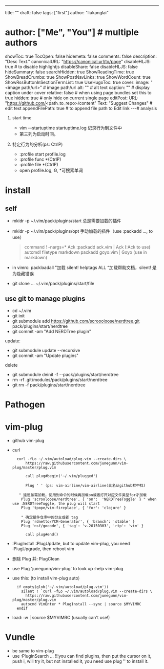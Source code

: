---
title: ""
draft: false
tags: ["first"]
author: "liukanglai"
# author: ["Me", "You"] # multiple authors
showToc: true
TocOpen: false
hidemeta: false
comments: false
description: "Desc Text."
canonicalURL: "https://canonical.url/to/page"
disableHLJS: true # to disable highlightjs
disableShare: false
disableHLJS: false
hideSummary: false
searchHidden: true
ShowReadingTime: true
ShowBreadCrumbs: true
ShowPostNavLinks: true
ShowWordCount: true
ShowRssButtonInSectionTermList: true
UseHugoToc: true
cover:
    image: "<image path/url>" # image path/url
    alt: "<alt text>" # alt text
    caption: "<text>" # display caption under cover
    relative: false # when using page bundles set this to true
    hidden: true # only hide on current single page
editPost:
    URL: "https://github.com/<path_to_repo>/content"
    Text: "Suggest Changes" # edit text
    appendFilePath: true # to append file path to Edit link
---# analysis

1. start time

   - vim --startuptime startuptime.log 记录行为到文件中
   - 第三列为启动时间。

2. 特定行为的分析(ps: CtrlP)
   - :profile start profile.log
   - :profile func \*(CtrlP)
   - :profile file \*(CtrlP)
   - open profile.log, G, \*可搜索单词

# install

## self

- mkidr -p ~/.vim/pack/plugins/start 总是需要加载的插件
- mkidr -p ~/.vim/pack/plugins/opt 手动加载的插件（use :packadd ..., to use）

  > command ! -nargs=\* Ack :packadd ack.vim | Ack <f-args> (:Ack to use)
  > autcmd! filetype markdown packadd goyo.vim | Goyo (use in markdown)

- in vimrc: packloadall "加载 silent! helptags ALL “加载帮助文档，silent! 是为隐藏错误
- git clone ... ~/.vim/pack/plugins/start/file

## use git to manage plugins

- cd ~/.vim
- git init
- git submodule add https://github.com/scroooloose/nerdtree.git
  pack/plugins/start/nerdtree
- git commit -am "Add NERDTree plugin"

update:

- git submodule update --recursive
- git commit -am "Update plugins"

delete

- git submodule deinit -f --pack/plugins/start/nerdtree
- rm -rf .git/modules/pack/plugins/start/nerdtree
- git rm -f pack/plugins/start/nerdtree

# Pathogen

# vim-plug

- github vim-plug
- curl

        curl -fLo ~/.vim/autoload/plug.vim --create-dirs \
            https://raw.githubusercontent.com/junegunn/vim-plug/master/plug.vim

        	call plug#begin('~/.vim/plugged')

        	Plug ' ' (ps: vim-airline/vim-airline(此名从github栏中找)

         " 延迟按需加载，使用到命令的时候再加载on或者打开对应文件类型for才加载
          Plug 'scrooloose/nerdtree', { 'on':  'NERDTreeToggle' } " when use :NERDTreeToggle, the plug will start
          Plug 'tpope/vim-fireplace', { 'for': 'clojure' }

          " 确定插件仓库中的分支或者 tag
          Plug 'rdnetto/YCM-Generator', { 'branch': 'stable' }
          Plug 'nsf/gocode', { 'tag': 'v.20150303', 'rtp': 'vim' }

        	call plug#end()

- :PlugInstall :PlugUpdate, but to update vim-plug, you need :PlugUpgrade, then reboot vim
- 删除 Plug 并: PlugClean
- use Plug 'junegunn/vim-plug' to look up :help vim-plug
- use this: (to install vim-plug auto)

        if empty(glob('~/.vim/autoload/plug.vim'))
          silent ! `curl -fLo ~/.vim/autoload/plug.vim --create-dirs \
            https://raw.githubusercontent.com/junegunn/vim-plug/master/plug.vim
          autocmd VimEnter * PlugInstall --sync | source $MYVIMRC
        endif

- load: :w | source $MYVIMRC (usually can't use!)

# Vundle

- be same to vim-plug
- use :PluginSearch ... !!!you can find plugins, then put the cursor on it, push i, will try it, but not installed it, you need use plug '' to install it.

#
